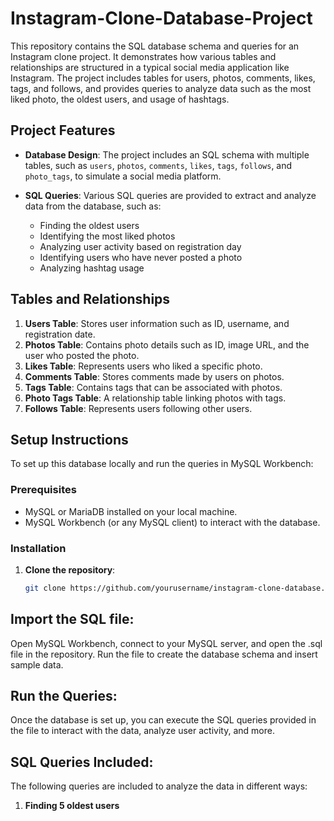 # Instagram-Clone-Database-Project

This repository contains the SQL database schema and queries for an Instagram clone project. It demonstrates how various tables and relationships are structured in a typical social media application like Instagram. The project includes tables for users, photos, comments, likes, tags, and follows, and provides queries to analyze data such as the most liked photo, the oldest users, and usage of hashtags.

## Project Features

- **Database Design**: The project includes an SQL schema with multiple tables, such as `users`, `photos`, `comments`, `likes`, `tags`, `follows`, and `photo_tags`, to simulate a social media platform.
  
- **SQL Queries**: Various SQL queries are provided to extract and analyze data from the database, such as:
  - Finding the oldest users
  - Identifying the most liked photos
  - Analyzing user activity based on registration day
  - Identifying users who have never posted a photo
  - Analyzing hashtag usage
  
## Tables and Relationships

1. **Users Table**: Stores user information such as ID, username, and registration date.
2. **Photos Table**: Contains photo details such as ID, image URL, and the user who posted the photo.
3. **Likes Table**: Represents users who liked a specific photo.
4. **Comments Table**: Stores comments made by users on photos.
5. **Tags Table**: Contains tags that can be associated with photos.
6. **Photo Tags Table**: A relationship table linking photos with tags.
7. **Follows Table**: Represents users following other users.

## Setup Instructions

To set up this database locally and run the queries in MySQL Workbench:

### Prerequisites

- MySQL or MariaDB installed on your local machine.
- MySQL Workbench (or any MySQL client) to interact with the database.

### Installation

1. **Clone the repository**:

   ```bash
   git clone https://github.com/yourusername/instagram-clone-database.git

## Import the SQL file:
Open MySQL Workbench, connect to your MySQL server, and open the .sql file in the repository. Run the file to create the database schema and insert sample data.

## Run the Queries:
Once the database is set up, you can execute the SQL queries provided in the file to interact with the data, analyze user activity, and more.

## SQL Queries Included:
The following queries are included to analyze the data in different ways:
1. **Finding 5 oldest users**
